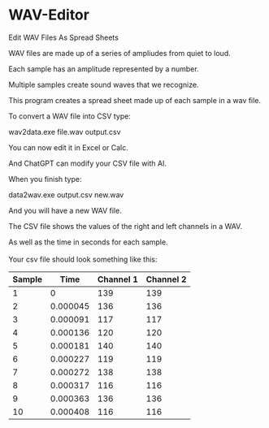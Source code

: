 # WAV-Editor
Edit WAV Files As Spread Sheets

WAV files are made up of a series of ampliudes from quiet to loud.  

Each sample has an amplitude represented by a number.

Multiple samples create sound waves that we recognize.

This program creates a spread sheet made up of each sample in a wav file.

To convert a WAV file into CSV type:

wav2data.exe file.wav output.csv

You can now edit it in Excel or Calc.

And ChatGPT can modify your CSV file with AI.

When you finish type:

data2wav.exe output.csv new.wav

And you will have a new WAV file.

The CSV file shows the values of the right and left channels in a WAV.

As well as the time in seconds for each sample.
<br><br>
Your csv file should look something like this:



| Sample  | Time | Channel 1  | Channel 2 |
| ------------- | ------------- | ------------- | ------------- |
| 1  | 0  | 139 | 139  |
| 2  | 0.000045  | 136  | 136  |
| 3  | 0.000091  | 117  | 117  |
| 4  | 0.000136  | 120  | 120  |
| 5  | 0.000181  | 140  | 140  |
| 6  | 0.000227 | 119  | 119  |
| 7  | 0.000272 | 138  | 138  |
| 8  | 0.000317  | 116  | 116  |
| 9  | 0.000363  | 136 | 136  |
| 10  | 0.000408  | 116  | 116  |



